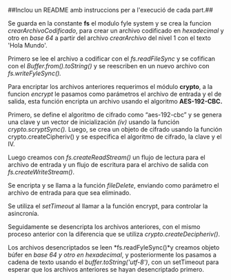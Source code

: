 ##Inclou un README amb instruccions per a l'execució de cada part.##

Se guarda en la constante **fs** el modulo fyle system y se crea la funcion *crearArchivoCodificado*, para crear un archivo codificado en *hexadecimal* y otro en *base 64* a partir del archivo *crearArchivo* del nivel 1 con el texto 'Hola Mundo'.

Primero se lee el archivo a codificar con el *fs.readFileSync* y se cofifican con el *Buffer.from().toString()* y se reescriben en un nuevo archivo con *fs.writeFyleSync().*

Para encriptar los archivos anteriores requerimos el módulo **crypto**, a la funcion *encrypt* le pasamos como parámetros el archivo de entrada y el de salida, esta  función encripta un archivo usando el algoritmo **AES-192-CBC.**

Primero, se define el algoritmo de cifrado como “aes-192-cbc” y se genera una clave y un vector de inicialización *(iv)* usando la función *crypto.scryptSync().* Luego, se crea un objeto de cifrado usando la función crypto.createCipheriv() y se especifica el algoritmo de cifrado, la clave y el IV.

Luego creamos con *fs.createReadStream()* un flujo de lectura para el archivo de entrada y un flujo de escritura para el archivo de salida con *fs.createWriteStream()*. 

Se encripta y se llama a la función *fileDelete*, enviando como parámetro el archivo de entrada para que sea eliminado.

Se utiliza el *setTimeout* al llamar a la función encrypt, para controlar la asincronía.

Seguidamente se desencripta los archivos anteriores, con el mismo proceso anterior con la diferencia que se utiliza *crypto.createDecipheriv()*.

Los archivos desencriptados se leen *fs.readFyleSync()*y creamos objeto búfer en *base 64 y otro en hexadecimal*, y posteriormente los pasamos a cadena de texto usando el *buffer.toString('utf-8')*, con un setTimeout para esperar que los archivos anteriores se hayan desencriptado primero.


